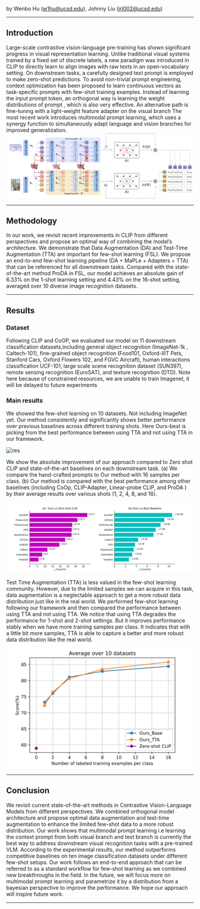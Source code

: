 by Wenbo Hu (w1hu@ucsd.edu), Johnny Liu (jrl002@ucsd.edu)

---

## Introduction

Large-scale contrastive vision-language pre-training has shown significant progress in visual representation learning. Unlike traditional 
visual systems trained by a fixed set of discrete labels, a new paradigm was introduced in CLIP to directly learn to align 
images with raw texts in an open-vocabulary setting. On downstream tasks, a carefully designed text prompt is employed 
to make zero-shot predictions. To avoid non-trivial prompt engineering, context optimization has been proposed to learn 
continuous vectors as task-specific prompts with few-shot training examples. Instead of learning the input prompt token, 
an orthogonal way is learning the weight distributions of
prompt , which is also very effective. An alternative path is fine-tuning with a light-weight feature adapter 
on the visual branch The most recent work introduces multimodal prompt learning, which uses a synergy function
to simultaneously adapt language and vision branches for
improved generalization. 
![CLIP Architecture](assets/maple_adapter.png)

---

## Methodology 
In our work, we revisit recent improvements in CLIP from different perspectives and propose
an optimal way of combining the model’s architecture. We
demonstrate that Data Augmentation (DA) and Test-Time
Augmentation (TTA) are important for few-shot learning
(FSL). We propose an end-to-end few-shot learning pipeline
(DA + MaPLe + Adapters + TTA) that can be referenced for
all downstream tasks. Compared with the state-of-the-art
method ProDA in FSL, our model achieves an absolute
gain of 6.33% on the 1-shot learning setting and 4.43% on
the 16-shot setting, averaged over 10 diverse image recognition datasets.


---

## Results
### Dataset
Following CLIP and CoOP, we evaluated our model on 11 downstream classification datasets,including general object recognition (ImageNet-1k ,
Caltech-101), fine-grained object recognition (Food101, Oxford-IIIT Pets, Stanford Cars,
Oxford Flowers 102, and FGVC Aircraft),
human interactions classification UCF-101, large scale
scene recognition dataset (SUN397), remote sensing
recognition (EuroSAT), and texture recognition
(DTD). Note here because of constrained resources,
we are unable to train Imagenet, it will be delayed to
future experiments

### Main results
We showed the few-shot learning on 10 datasets. Not including ImageNet yet. Our method consistently and significantly shows
better performance over previous baselines across different training shots. Here Ours-best is picking from the best performance between
using TTA and not using TTA in our framework.

![res](assets/alldata_vis.png)

We show the absolute improvement of our approach compared to Zero shot CLIP and
state-of-the-art baselines on each downstream task. (a) We compare the hand-crafted prompts to Our method with 16 samples per class. (b)
Our method is compared with the best performance among other baselines (including CoOp, CLIP-Adapter, Linear-probe CLIP,
and ProDA ) by their average results over various shots (1, 2, 4, 8, and 16).

![res2](assets/relative_diff.png)

Test Time Augmentation (TTA) is less valued in the few-shot learning community. However, due to the limited samples we can acquire in this task,
data augmentation is a neglectable approach to get a more
robust data distribution just like in the real world. We performed few-shot learning following our framework and then
compared the performance between using TTA and not using TTA. We notice that using TTA degrades the
performance for 1-shot and 2-shot settings. But it improves
performance stably when we have more training samples
per class. It indicates that with a little bit more samples,
TTA is able to capture a better and more robust data distribution like the real world. 
![res3](assets/tta_compare.png)

---
## Conclusion

We revisit current state-of-the-art methods
in Contrastive Vision-Language Models from different perspectives. We combined orthogonal model architecture and
propose optimal data augmentation and test-time augmentation to enhance the limited few-shot data to a more robust
distribution. Our work shows that multimodal prompt learning i.e learning the context prompt from both visual branch
and text branch is currently the best way to address downstream visual recognition tasks with a pre-trained VLM.
According to the experimental results, our method outperforms competitive baselines on ten image classification
datasets under different few-shot setups. Our work follows
an end-to-end approach that can be referred to as a standard
workflow for few-shot learning as we combined new breakthroughs in the field. In the future, we will focus more on
multimodal prompt learning and parametrize it by a distribution from a bayesian perspective to improve the performance. We hope our approach will inspire future work.

---

